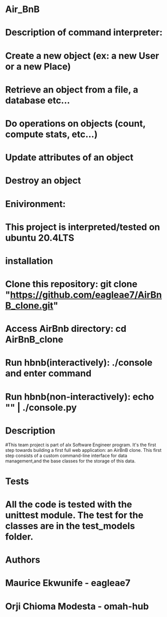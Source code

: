 # Air_BnB
# Description of  command interpreter:
# Create a new object (ex: a new User or a new Place)
# Retrieve an object from a file, a database etc...
# Do operations on objects (count, compute stats, etc...)
# Update attributes of an object
# Destroy an object
# Enivironment:
# This project is interpreted/tested on ubuntu 20.4LTS
# installation
# Clone this repository: git clone "https://github.com/eagleae7/AirBnB_clone.git"
# Access AirBnb directory: cd AirBnB_clone
# Run hbnb(interactively): ./console and enter command
# Run hbnb(non-interactively): echo "" | ./console.py
# Description
#This team project is part of alx Software Engineer program. It's the first step towards building a first full web application: an AirBnB clone. This first step consists of a custom command-line interface for data management,and the base classes for the storage of this data.
# Tests
# All the code is tested with the unittest module. The test for the classes are in the test_models folder.
# Authors
# Maurice Ekwunife - eagleae7
# Orji Chioma Modesta - omah-hub
